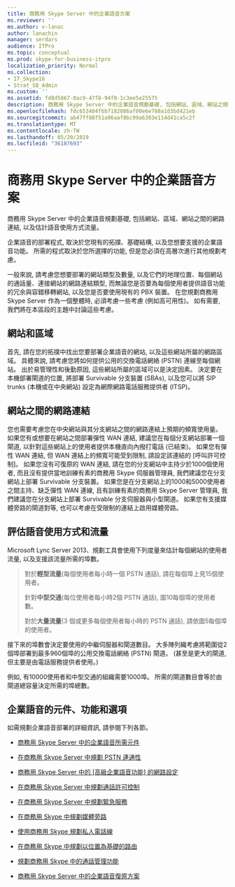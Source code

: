 ```yaml
---
title: 商務用 Skype Server 中的企業語音方案
ms.reviewer: ''
ms.author: v-lanac
author: lanachin
manager: serdars
audience: ITPro
ms.topic: conceptual
ms.prod: skype-for-business-itpro
localization_priority: Normal
ms.collection:
- IT_Skype16
- Strat_SB_Admin
ms.custom: ''
ms.assetid: fd8d5867-0ac9-47f8-94f0-1c3ee5e25575
description: 商務用 Skype Server 中的企業語音規劃基礎, 包括網站、區域、網站之間的網路連結, 以及估計語音使用方式流量。
ms.openlocfilehash: fdc653404f6b7182086af00e6e788a1d3bd421eb
ms.sourcegitcommit: ab47ff88f51a96aaf8bc99a6303e114d41ca5c2f
ms.translationtype: MT
ms.contentlocale: zh-TW
ms.lasthandoff: 05/20/2019
ms.locfileid: "36187693"
---
```

# <a name="plan-for-enterprise-voice-in-skype-for-business-server"></a>商務用 Skype Server 中的企業語音方案
 
商務用 Skype Server 中的企業語音規劃基礎, 包括網站、區域、網站之間的網路連結, 以及估計語音使用方式流量。
  
企業語音的部署程式, 取決於您現有的拓撲、基礎結構, 以及您想要支援的企業語音功能。 所需的程式取決於您所選擇的功能, 但是您必須在高層次進行其他規劃考慮。
  
一般來說, 請考慮您想要部署的網站類型及數量, 以及它們的地理位置、每個網站的通話量、連接網站的網路連結類型, 而無論您是否要為每個使用者提供語音功能的冗余與容錯移轉網站, 以及您是否要使用現有的 PBX 裝置。 在您規劃商務用 Skype Server 作為一個整體時, 必須考慮一些考慮 (例如高可用性)。 如有需要, 我們將在本區段的主題中討論這些考慮。
  
## <a name="sites-and-regions"></a>網站和區域

首先, 請在您的拓撲中找出您要部署企業語音的網站, 以及這些網站所屬的網路區域。 具體來說, 請考慮您將如何提供公用的交換電話網絡 (PSTN) 連線至每個網站。 出於易管理性和後勤原因, 這些網站所屬的區域可以是決定因素。 決定要在本機部署閘道的位置, 將部署 Survivable 分支裝置 (SBAs), 以及您可以將 SIP trunks (本機或在中央網站) 設定為網際網路電話服務提供者 (ITSP)。
  
## <a name="network-links-between-sites"></a>網站之間的網路連結

您也需要考慮您在中央網站與其分支網站之間的網路連結上預期的頻寬使用量。 如果您有或想要在網站之間部署彈性 WAN 連結, 建議您在每個分支網站部署一個閘道, 以針對這些網站上的使用者提供本機直向內撥打電話 (已結束)。 如果您有彈性 WAN 連結, 但 WAN 連結上的頻寬可能受到限制, 請設定該連結的 [呼叫許可控制]。 如果您沒有可復原的 WAN 連結, 請在您的分支網站中主持少於1000個使用者, 而且沒有提供當地訓練有素的商務用 Skype 伺服器管理員, 我們建議您在分支網站上部署 Survivable 分支裝置。 如果您是在分支網站上的1000和5000使用者之間主持、缺乏彈性 WAN 連線, 且有訓練有素的商務用 Skype Server 管理員, 我們建議您在分支網站上部署 Survivable 分支伺服器與小型閘道。 如果您有支援媒體旁路的閘道對等, 也可以考慮在受限制的連結上啟用媒體旁路。
  
## <a name="estimating-voice-usage-and-traffic"></a>評估語音使用方式和流量

Microsoft Lync Server 2013、規劃工具會使用下列度量來估計每個網站的使用者流量, 以及支援該流量所需的埠數。
  
> 對於**輕型流量**(每個使用者每小時一個 PSTN 通話), 請在每個埠上見15個使用者。
> 
> 針對**中型交通**(每位使用者每小時2個 PSTN 通話), 圖10每個埠的使用者數。
> 
> 對於**大量流量**(3 個或更多每個使用者每小時的 PSTN 通話), 請依圖5每個埠的使用者。
    
接下來的埠數會決定要使用的中繼伺服器和閘道數目。 大多陣列織考慮將範圍從2個埠部署到最多960個埠的公用交換電話網絡 (PSTN) 閘道。 (甚至是更大的閘道, 但主要是由電話服務提供者使用。)
  
例如, 有10000使用者和中型交通的組織需要1000埠。 所需的閘道數目會等於由閘道總容量決定所需的埠總數。
  
## <a name="components-features-and-options-of-enterprise-voice"></a>企業語音的元件、功能和選項

如需規劃企業語音部署的詳細資訊, 請參閱下列各節。
  
- [商務用 Skype Server 中的企業語音所需元件](components-required-for-enterprise-voice.md)
    
- [在商務用 Skype Server 中規劃 PSTN 連通性](pstn-connectivity-0.md)
    
- [商務用 Skype Server 中的 [高級企業語音功能] 的網路設定](network-settings-for-advanced-features.md)
    
- [在商務用 Skype Server 中規劃通話許可控制](call-admission-control.md)
    
- [在商務用 Skype Server 中規劃緊急服務](emergency-services.md)
    
- [在商務用 Skype 中規劃媒體旁路](media-bypass.md)
    
- [使用商務用 Skype 規劃私人電話線](private-telephone-lines.md)
    
- [在商務用 Skype 中規劃以位置為基礎的路由](location-based-routing.md)
    
- [規劃商務用 Skype 中的通話管理功能](call-management-features.md)
    
- [商務用 Skype Server 中的企業語音復原方案](enterprise-voice-resiliency.md)
    

